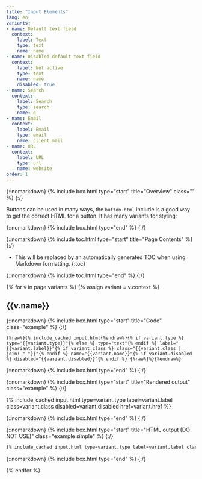 ```yaml
---
title: "Input Elements"
lang: en
variants:
- name: Default text field
  context:
    label: Text
    type: text
    name: name
- name: Disabled default text field
  context:
    label: Not active
    type: text
    name: name
    disabled: true
- name: Search
  context:
    label: Search
    type: search
    name: q
- name: Email
  context:
    label: Email
    type: email
    name: client_mail
- name: URL
  context:
    label: URL
    type: url
    name: website
order: 1
---
```


{::nomarkdown}
{% include box.html type="start" title="Overview" class="" %}
{:/}

Buttons can be used in many ways, the `button.html` include is a good way to get the correct HTML for a button. It has many variants for styling:

{::nomarkdown}
{% include box.html type="end" %}
{:/}

{::nomarkdown}
{% include toc.html type="start" title="Page Contents" %}
{:/}

- This will be replaced by an automatically generated TOC when using Markdown formatting.
{:toc}

{::nomarkdown}
{% include toc.html type="end" %}
{:/}

{% for v in page.variants %}
{% assign variant = v.context %}

## {{v.name}}

{::nomarkdown}
{% include box.html type="start" title="Code" class="example" %}
{:/}

```liquid
{%raw%}{% include_cached input.html{%endraw%}{% if variant.type %} type="{{variant.type}}"{% else %} type="text"{% endif %} label="{{variant.label}}"{% if variant.class %} class="{{variant.class | join: " "}}"{% endif %} name="{{variant.name}}"{% if variant.disabled %} disabled="{{variant.disabled}}"{% endif %} {%raw%}%}{%endraw%}
```

{::nomarkdown}
{% include box.html type="end" %}
{:/}


{::nomarkdown}
{% include box.html type="start" title="Rendered output" class="example" %}
{:/}

{% include_cached input.html type=variant.type label=variant.label class=variant.class disabled=variant.disabled href=variant.href %}

{::nomarkdown}
{% include box.html type="end" %}
{:/}

{::nomarkdown}
{% include box.html type="start" title="HTML output (DO NOT USE)" class="example simple" %}
{:/}

```html
{% include_cached input.html type=variant.type label=variant.label class=variant.class disabled=variant.disabled name=variant.name %}
```

{::nomarkdown}
{% include box.html type="end" %}
{:/}

{% endfor %}
